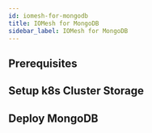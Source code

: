 ```yaml
---
id: iomesh-for-mongodb
title: IOMesh for MongoDB
sidebar_label: IOMesh for MongoDB
---
```


## Prerequisites



## Setup k8s Cluster Storage



## Deploy MongoDB
